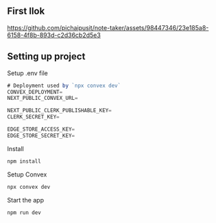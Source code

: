 ## First llok

https://github.com/pichaipusit/note-taker/assets/98447346/23e185a8-6158-4f8b-893d-c2d36cb2d5e3

## Setting up project
Setup .env file
 ```javascript
# Deployment used by `npx convex dev`
CONVEX_DEPLOYMENT=
NEXT_PUBLIC_CONVEX_URL=

NEXT_PUBLIC_CLERK_PUBLISHABLE_KEY=
CLERK_SECRET_KEY=

EDGE_STORE_ACCESS_KEY=
EDGE_STORE_SECRET_KEY=
```
Install
 ```javascript
npm install
```
Setup Convex
 ```javascript
npx convex dev
```
Start the app
 ```javascript
npm run dev
```
